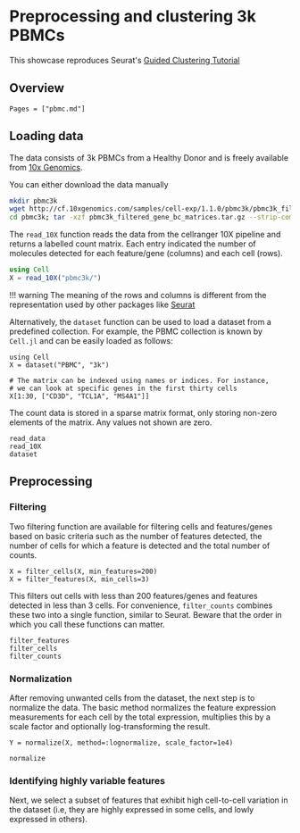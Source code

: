 # Preprocessing and clustering 3k PBMCs

This showcase reproduces Seurat's [Guided Clustering Tutorial](http://satijalab.org/seurat/pbmc3k_tutorial.html)

## Overview

```@contents
Pages = ["pbmc.md"]
```

## Loading data

The data consists of 3k PBMCs from a Healthy Donor and is freely available from [10x Genomics](https://support.10xgenomics.com/single-cell-gene-expression/datasets/1.1.0/pbmc3k).

You can either download the data manually
```bash
mkdir pbmc3k
wget http://cf.10xgenomics.com/samples/cell-exp/1.1.0/pbmc3k/pbmc3k_filtered_gene_bc_matrices.tar.gz -O pbmc3k/pbmc3k_filtered_gene_bc_matrices.tar.gz
cd pbmc3k; tar -xzf pbmc3k_filtered_gene_bc_matrices.tar.gz --strip-components 2
```

The `read_10X` function reads the data from the cellranger 10X pipeline and returns a labelled count matrix. Each entry indicated the number of molecules
detected for each feature/gene (columns) and each cell (rows).

```julia
using Cell
X = read_10X("pbmc3k/")
```

!!! warning
    The meaning of the rows and columns is different from the representation used by other packages like [Seurat](https://satijalab.org/seurat/)

Alternatively, the ```dataset``` function can be used to load a dataset from a predefined collection. For example, the PBMC collection is known by `Cell.jl`
and can be easily loaded as follows:

```@example pbmc
using Cell
X = dataset("PBMC", "3k")

# The matrix can be indexed using names or indices. For instance,
# we can look at specific genes in the first thirty cells
X[1:30, ["CD3D", "TCL1A", "MS4A1"]]
```

The count data is stored in a sparse matrix format, only storing non-zero elements of the matrix. Any values not shown are zero.

```@docs
read_data
read_10X
dataset
```

## Preprocessing

### Filtering

Two filtering function are available for filtering cells and features/genes based on basic criteria such as the number of features
detected, the number of cells for which a feature is detected and the total number of counts.

```@example pbmc
X = filter_cells(X, min_features=200)
X = filter_features(X, min_cells=3)
```

This filters out cells with less than 200 features/genes and features detected in less than 3 cells. For convenience, `filter_counts`
combines these two into a single function, similar to Seurat. Beware that the order in which you call these functions can matter.

```@docs
filter_features
filter_cells
filter_counts
```

### Normalization

After removing unwanted cells from the dataset, the next step is to normalize the data. The basic method normalizes the feature expression
measurements for each cell by the total expression, multiplies this by a scale factor and optionally log-transforming the result.

```@example pbmc
Y = normalize(X, method=:lognormalize, scale_factor=1e4)
```

```@docs
normalize
```

### Identifying highly variable features

Next, we select a subset of features that exhibit high cell-to-cell variation in the dataset (i.e, they are highly expressed in some cells, and lowly expressed in others).
